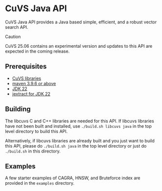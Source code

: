 # CuVS Java API


CuVS Java API provides a Java based simple, efficient, and a robust vector search API.

> [!CAUTION]
> CuVS 25.06 contains an experimental version and updates to this API are expected in the coming release.

## Prerequisites

- [CuVS libraries](https://docs.rapids.ai/api/cuvs/stable/build/#build-from-source)
- [maven 3.9.6 or above](https://maven.apache.org/download.cgi)
- [JDK 22](https://openjdk.org/projects/jdk/22/)
- [jextract for JDK 22](https://jdk.java.net/jextract/)


## Building

The libcuvs C and C++ libraries are needed for this API. If libcuvs libraries have not been built and installed, use `./build.sh libcuvs java` in the top level directory to build this API.

Alternatively, if libcuvs libraries are already built and you just want to build this API, please
do `./build.sh java` in the top level directory or just do `./build.sh` in this directory.


## Examples

A few starter examples of CAGRA, HNSW, and Bruteforce index are provided in the `examples` directory.
